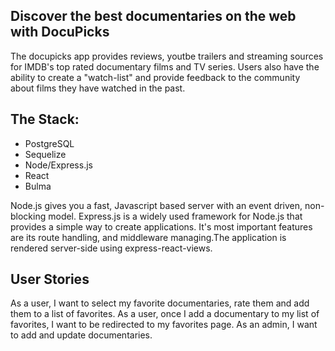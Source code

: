 
## Discover the best documentaries on the web with DocuPicks
The docupicks app provides reviews, youtbe trailers and streaming sources for IMDB's top rated documentary films and TV series. Users also have the ability to create a "watch-list" and provide feedback to the community about films they have watched in the past. 

 ## The Stack:
- PostgreSQL
- Sequelize
- Node/Express.js
- React
- Bulma

Node.js gives you a fast, Javascript based server with an event driven, non-blocking model. Express.js is a widely used framework for Node.js that provides a simple way to create applications. It's most important features are its route handling, and middleware managing.The application is rendered server-side using express-react-views.


## User Stories
As a user, I want to select my favorite documentaries, rate them and add them to a list of favorites.
As a user, once I add a documentary to my list of favorites, I want to be redirected to my favorites page.
As an admin, I want to add and update documentaries. 






